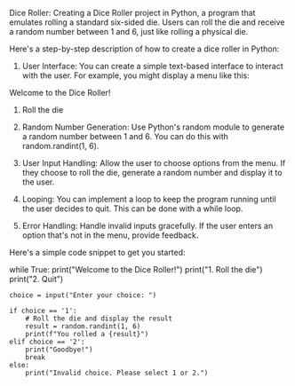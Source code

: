 Dice Roller:
Creating a Dice Roller project in Python, a program that emulates rolling a standard six-sided die. Users can roll the die and receive a random number between 1 and 6, just like rolling a physical die.

Here's a step-by-step description of how to create a dice roller in Python:

1. User Interface:
You can create a simple text-based interface to interact with the user. For example, you might display a menu like this:


Welcome to the Dice Roller!
1. Roll the die
   
2. Random Number Generation:
Use Python's random module to generate a random number between 1 and 6. You can do this with random.randint(1, 6).

3. User Input Handling:
Allow the user to choose options from the menu. If they choose to roll the die, generate a random number and display it to the user.

4. Looping:
You can implement a loop to keep the program running until the user decides to quit. This can be done with a while loop.

5. Error Handling:
Handle invalid inputs gracefully. If the user enters an option that's not in the menu, provide feedback.

Here's a simple code snippet to get you started:

while True:
    print("Welcome to the Dice Roller!")
    print("1. Roll the die")
    print("2. Quit")

    choice = input("Enter your choice: ")

    if choice == '1':
        # Roll the die and display the result
        result = random.randint(1, 6)
        print(f"You rolled a {result}")
    elif choice == '2':
        print("Goodbye!")
        break
    else:
        print("Invalid choice. Please select 1 or 2.")
